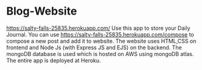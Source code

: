 # Blog-Website

https://salty-falls-25835.herokuapp.com/ Use this app to store your Daily Journal. You can use https://salty-falls-25835.herokuapp.com/compose to compose a new post and add it to website.
The website uses HTML,CSS on frontend and Node Js (with Express JS and EJS) on the backend. The mongoDB database is used which is hosted on AWS using mongoDB atlas. The entire app is deployed at Heroku.
